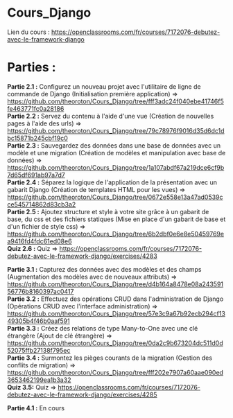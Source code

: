 # Cours_Django

Lien du cours : https://openclassrooms.com/fr/courses/7172076-debutez-avec-le-framework-django

# Parties :

__Partie 2.1 :__ Configurez un nouveau projet avec l'utilitaire de ligne de commande de Django (Initialisation première application) => https://github.com/theoroton/Cours_Django/tree/fff3adc24f040ebe41746f5fe463771fc0a28186  
__Partie 2.2 :__ Servez du contenu à l'aide d'une vue (Création de nouvelles pages à l'aide des urls) => https://github.com/theoroton/Cours_Django/tree/79c78976f9016d35d6dc1dbc15871b245cbf19c0  
__Partie 2.3 :__ Sauvegardez des données dans une base de données avec un modèle et une migration (Création de modèles et manipulation avec base de données) => https://github.com/theoroton/Cours_Django/tree/1a107abdf67a219dce6cf9b7d65df691ab97a7d7  
__Partie 2.4 :__ Séparez la logique de l'application de la présentation avec un gabarit Django (Création de templates HTML pour les vues) => https://github.com/theoroton/Cours_Django/tree/0672e558e13a47ad0539cce545714862d83cb3a2  
__Partie 2.5 :__ Ajoutez structure et style à votre site grâce à un gabarit de base, du css et des fichiers statiques (Mise en place d'un gabarit de base et d'un fichier de style css) => https://github.com/theoroton/Cours_Django/tree/6b2dbf0e6e8e50459769ea9416fd4fdc61ed08e6  
__Quiz 2.6 :__ Quiz => https://openclassrooms.com/fr/courses/7172076-debutez-avec-le-framework-django/exercises/4283  

__Partie 3.1 :__ Capturez des données avec des modèles et des champs (Augmentation des modèles avec de nouveaux attributs) => https://github.com/theoroton/Cours_Django/tree/d4b164a8478e08a24359156776b8160397ac0417  
__Partie 3.2 :__ Effectuez des opérations CRUD dans l'administration de Django (Opérations CRUD avec l'interface administration) => https://github.com/theoroton/Cours_Django/tree/57e3c9a67b92ecb294cf1349305b4f46b0aaf591  
__Partie 3.3 :__ Créez des relations de type Many-to-One avec une clé étrangère (Ajout de clé étrangère) => https://github.com/theoroton/Cours_Django/tree/0da2c9b673204dc511d0d52075ffb27138f795ec  
__Partie 3.4 :__ Surmontez les pièges courants de la migration (Gestion des conflits de migration) => https://github.com/theoroton/Cours_Django/tree/fff202e7907a60aae090ed3653462199ea1b3a32  
__Quiz 3.5:__ Quiz => https://openclassrooms.com/fr/courses/7172076-debutez-avec-le-framework-django/exercises/4285 

__Partie 4.1 :__ En cours
